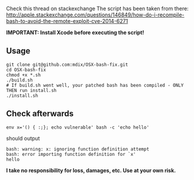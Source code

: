 Check this thread on stackexchange The script has been taken from there: http://apple.stackexchange.com/questions/146849/how-do-i-recompile-bash-to-avoid-the-remote-exploit-cve-2014-6271


**IMPORTANT: Install Xcode before executing the script!**

## Usage

```
git clone git@github.com:mdix/OSX-bash-fix.git
cd OSX-bash-fix
chmod +x *.sh
./build.sh
# If build.sh went well, your patched bash has been compiled - ONLY THEN run install.sh
./install.sh
```

## Check afterwards
```
env x='() { :;}; echo vulnerable' bash -c 'echo hello'
```
should output

```
bash: warning: x: ignoring function definition attempt
bash: error importing function definition for `x'
hello
```

**I take no responsibility for loss, damages, etc. Use at your own risk.**

